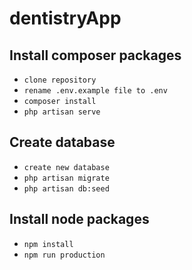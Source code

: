 # dentistryApp

## Install composer packages
- `clone repository`
- `rename .env.example file to .env`
- `composer install`
- `php artisan serve`

## Create database
- `create new database`
- `php artisan migrate`
- `php artisan db:seed`

## Install node packages
- `npm install`
- `npm run production`

